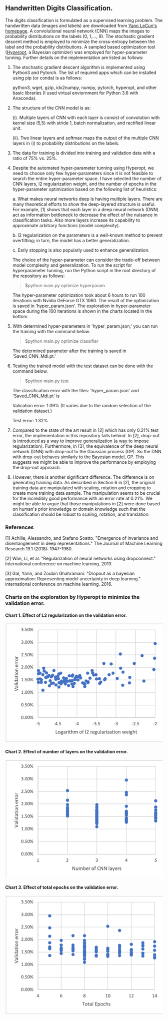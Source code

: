 ##  Handwritten Digits Classification.
The digits classification is formulated as a supervised learning problem. The handwritten data (images and labels) are downloaded from [Yann LeCun's homepage](http://yann.lecun.com/exdb/mnist "yann.lecun.com"). A convolutional neural network (CNN) maps the images to probability distributions on the labels (0, 1,..., 9). The stochastic gradient descent method is employed to minimize the cross-entropy between the label and the probability distributions. A sampled based optimization tool ([Hyperopt](https://hyperopt.github.io/hyperopt/), a Bayesian optimizer) was employed for hyper-parameter tunning. Further details on the implementation are listed as follows:

1. The stochastic gradient descent algorithm is implemented using Python3 and Pytorch. The list of required apps which can be installed using pip (or conda) is as follows:
    <p>python3, wget, gzip, idx2numpy, numpy, pytorch, hyperopt, and other basic libraries
     (I used virtual enviornment for Python 3.6 with Anaconda).</p>

2. The structure of the CNN model is as:
    <p> (i). Multiple layers of CNN with each layer is consist of convolution with kernel size (5,5) with stride 1, batch normalization, and rectified linear unit.
    </p>
    <p> (ii). Two linear layers and softmax maps the output of the multiple CNN layers in (i) to probability distributions on the labels.
    </p>

3. The data for training is divided into training and validation data with a ratio of 75% vs. 25%.


4. Despite the automated hyper-parameter tunning using Hyperopt, we need to choose only few hyper-parameters since it is not feasible to search the entire hyper-parameter space. I have selected the number of CNN layers, l2 regularization weight, and the number of epochs in the hyper-parameter optimization based on the following list of heuristics:
    <p> a. What makes neural networks deep is having multiple layers. There are many theoretical efforts to show the deep-layered structure is useful. For example, [1] shows that each layer in a deep neural network (DNN) act as information bottleneck to decrease the effect of the nuisance in classification tasks. Also more layers increase its capability to approximate arbitrary functions (model complexity).  
    </p>
    <p> b. l2 regularization on the parameters is a well-known method to prevent overfitting; in turn, the model has a better generalization.
    </p>
    <p> c. Early stopping is also popularly used to enhance generalization.
    </p>
    The choice of the hyper-parameter can consider the trade-off between model complexity and generalization. To run the script for hyperparameter tunning, run the Python script in the root directory of the repository as follows:

    > $python main.py optimize hyperparam

    The hyper-parameter optimization took about 6 hours to run 100 iterations with Nvidia GeForce GTX 1060. The result of the optimization is saved in 'hyper_param.json'. The exploration in hyper-parameter space during the 100 iterations is shown in the charts located in the bottom.

5. With determined hyper-parameters in 'hyper_param.json,' you can run the training with the command below.

    > $python main.py optimize classifier

    The determined parameter after the training is saved in 'Saved_CNN_Mdl.pt.' 
    
6. Testing the trained model with the test dataset can be done with the command below.

    > $python main.py test

    The classification error with the files: 'hyper_param.json' and 'Saved_CNN_Mdl.pt' is
    <p> Valication error:  1.09% (It varies due to the random selection of the validation dataset.)
    </p>

    <p> Test error:  1.32% 
    </p>
 

7. Compared to the state of the art result in [2] which has only 0.21% test error, the implementation in this repository falls behind. In [2], drop-out is introduced as a way to improve generalization (a way to impose regularization). Furthermore, in [3], the equivalence of the deep neural network (DNN) with drop-out to the Gaussian process (GP). So the DNN with drop-out behaves similarly to the Bayesian model, GP. This suggests we might be able to improve the performance by employing the drop-out approach.

8. However, there is another significant difference. The difference is on generating training data. As described in Section 6 in [2], the original training data are manipulated with scaling, rotation and cropping to create more training data sample. The manipulation seems to be crucial for the incredibly good performance with an error rate at 0.21%. We might be able to argue that those manipulations in [2] were done based on human's prior knowledge or domain knowledge such that the classification should be robust to scaling, rotation, and translation. 



### References
[1] Achille, Alessandro, and Stefano Soatto. "Emergence of invariance and disentanglement in deep representations." The Journal of Machine Learning Research 19.1 (2018): 1947-1980.

[2] Wan, Li, et al. "Regularization of neural networks using dropconnect." International conference on machine learning. 2013.

[3] Gal, Yarin, and Zoubin Ghahramani. "Dropout as a bayesian approximation: Representing model uncertainty in deep learning." international conference on machine learning. 2016.

### Charts on the exploration by Hyperopt to minimize the validation error.

#### Chart 1. Effect of L2 regularization on the validation error.
![Chart 1](/charts/chart1.png)

#### Chart 2. Effect of number of layers on the validation error.
![Chart 2](/charts/chart2.png)

#### Chart 3. Effect of total epochs on the validation error.
![Chart 3](/charts/chart3.png)